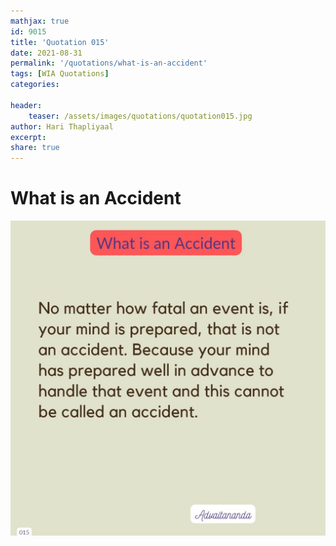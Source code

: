 ```yaml
---
mathjax: true
id: 9015
title: 'Quotation 015'
date: 2021-08-31
permalink: '/quotations/what-is-an-accident'
tags: [WIA Quotations] 
categories: 

header:
    teaser: /assets/images/quotations/quotation015.jpg
author: Hari Thapliyaal 
excerpt:
share: true 
---
```


# What is an Accident

![What is an Accident](/assets/images/quotations/quotation015.jpg)
